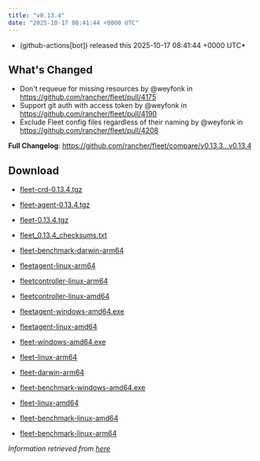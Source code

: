 ```yaml
---
title: "v0.13.4"
date: "2025-10-17 08:41:44 +0000 UTC"
---
```



*  (github-actions[bot]) released this 2025-10-17 08:41:44 +0000 UTC*


## What's Changed
* Don't requeue for missing resources by @weyfonk in https://github.com/rancher/fleet/pull/4175
* Support git auth with access token by @weyfonk in https://github.com/rancher/fleet/pull/4190
* Exclude Fleet config files regardless of their naming by @weyfonk in https://github.com/rancher/fleet/pull/4208


**Full Changelog**: https://github.com/rancher/fleet/compare/v0.13.3...v0.13.4


## Download

* [fleet-crd-0.13.4.tgz](https://github.com/rancher/fleet/releases/download/v0.13.4/fleet-crd-0.13.4.tgz)

* [fleet-agent-0.13.4.tgz](https://github.com/rancher/fleet/releases/download/v0.13.4/fleet-agent-0.13.4.tgz)

* [fleet-0.13.4.tgz](https://github.com/rancher/fleet/releases/download/v0.13.4/fleet-0.13.4.tgz)

* [fleet_0.13.4_checksums.txt](https://github.com/rancher/fleet/releases/download/v0.13.4/fleet_0.13.4_checksums.txt)

* [fleet-benchmark-darwin-arm64](https://github.com/rancher/fleet/releases/download/v0.13.4/fleet-benchmark-darwin-arm64)

* [fleetagent-linux-arm64](https://github.com/rancher/fleet/releases/download/v0.13.4/fleetagent-linux-arm64)

* [fleetcontroller-linux-arm64](https://github.com/rancher/fleet/releases/download/v0.13.4/fleetcontroller-linux-arm64)

* [fleetcontroller-linux-amd64](https://github.com/rancher/fleet/releases/download/v0.13.4/fleetcontroller-linux-amd64)

* [fleetagent-windows-amd64.exe](https://github.com/rancher/fleet/releases/download/v0.13.4/fleetagent-windows-amd64.exe)

* [fleetagent-linux-amd64](https://github.com/rancher/fleet/releases/download/v0.13.4/fleetagent-linux-amd64)

* [fleet-windows-amd64.exe](https://github.com/rancher/fleet/releases/download/v0.13.4/fleet-windows-amd64.exe)

* [fleet-linux-arm64](https://github.com/rancher/fleet/releases/download/v0.13.4/fleet-linux-arm64)

* [fleet-darwin-arm64](https://github.com/rancher/fleet/releases/download/v0.13.4/fleet-darwin-arm64)

* [fleet-benchmark-windows-amd64.exe](https://github.com/rancher/fleet/releases/download/v0.13.4/fleet-benchmark-windows-amd64.exe)

* [fleet-linux-amd64](https://github.com/rancher/fleet/releases/download/v0.13.4/fleet-linux-amd64)

* [fleet-benchmark-linux-amd64](https://github.com/rancher/fleet/releases/download/v0.13.4/fleet-benchmark-linux-amd64)

* [fleet-benchmark-linux-arm64](https://github.com/rancher/fleet/releases/download/v0.13.4/fleet-benchmark-linux-arm64)



*Information retrieved from [here](https://github.com/rancher/fleet/releases/tag/v0.13.4)*

